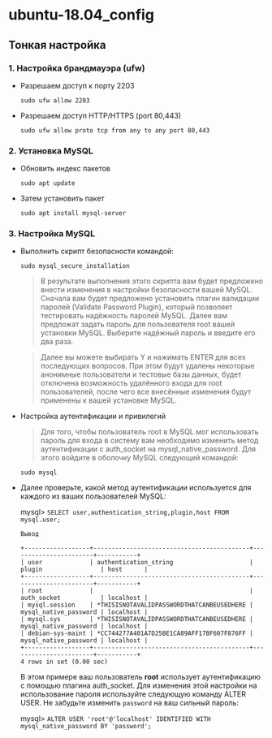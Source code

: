 # ubuntu-18.04_config
## Тонкая настройка

### 1. Настройка брандмауэра (ufw)

+ Разрешаем доступ к порту 2203

    `sudo ufw allow 2203`

+ Разрешаем доступ HTTP/HTTPS (port 80,443)

    `sudo ufw allow proto tcp from any to any port 80,443`

###  2. Установка MySQL

+ Обновить индекс пакетов

    `sudo apt update`
    
+ Затем установить пакет

    `sudo apt install mysql-server`
    
###  3. Настройка MySQL

+ Выполнить скрипт безопасности командой:

    `sudo mysql_secure_installation`
    
    >В результате выполнения этого скрипта вам будет предложено внести изменения в настройки безопасности вашей MySQL. Сначала вам будет предложено установить плагин валидации паролей (Validate Password Plugin), который позволяет тестировать надёжность паролей MySQL. Далее вам предложат задать пароль для пользователя root вашей установки MySQL. Выберите надёжный пароль и введите его два раза.

    >Далее вы можете выбирать Y и нажимать ENTER для всех последующих вопросов. При этом будут удалены некоторые анонимные пользователи и тестовые базы данных, будет отключена возможность удалённого входа для root пользователей, после чего все внесённые изменения будут применены к вашей установке MySQL.

+ Настройка аутентификации и привилегий
    >Для того, чтобы пользователь root в MySQL мог использовать пароль для входа в систему вам необходимо изменить метод аутентификации с auth_socket на mysql_native_password. Для этого войдите в оболочку MySQL следующей командой:
    
    `sudo mysql`
    
+ Далее проверьте, какой метод аутентификации используется для каждого из ваших пользователей MySQL:

    mysql> `SELECT user,authentication_string,plugin,host FROM mysql.user;`
    ```
    Вывод
  
    +------------------+-------------------------------------------+-----------------------+-----------+
    | user             | authentication_string                     | plugin                | host      |
    +------------------+-------------------------------------------+-----------------------+-----------+
    | root             |                                           | auth_socket           | localhost |
    | mysql.session    | *THISISNOTAVALIDPASSWORDTHATCANBEUSEDHERE | mysql_native_password | localhost |
    | mysql.sys        | *THISISNOTAVALIDPASSWORDTHATCANBEUSEDHERE | mysql_native_password | localhost |
    | debian-sys-maint | *CC744277A401A7D25BE1CA89AFF17BF607F876FF | mysql_native_password | localhost |
    +------------------+-------------------------------------------+-----------------------+-----------+
    4 rows in set (0.00 sec)
  
    ```
    В этом примере ваш пользователь **root** использует аутентификацию с помощью плагина auth_socket. Для изменения этой настройки на использование пароля используйте следующую команду ALTER USER. Не забудьте изменить `password` на ваш сильный пароль:
    
    mysql> `ALTER USER 'root'@'localhost' IDENTIFIED WITH mysql_native_password BY 'password';`